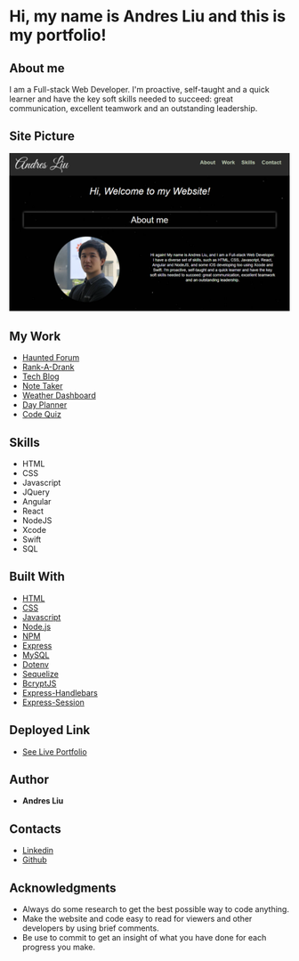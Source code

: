 # Hi, my name is Andres Liu and this is my portfolio!

## About me

I am a Full-stack Web Developer. I'm proactive, self-taught and a quick learner and have the key soft skills needed to succeed: great communication, excellent teamwork and an outstanding leadership.

## Site Picture

![Portfolio](./assets/images/site-img.PNG)

## My Work

* [Haunted Forum](https://github.com/andresliu22/haunted-forum/)
* [Rank-A-Drank](https://andresliu22.github.io/rank-a-drank/)
* [Tech Blog](https://github.com/andresliu22/tech-blog/)
* [Note Taker](https://github.com/andresliu22/note-taker/)
* [Weather Dashboard](https://andresliu22.github.io/weather-dashboard/)
* [Day Planner](https://andresliu22.github.io/day-planner/)
* [Code Quiz](https://andresliu22.github.io/code-quiz/)

## Skills

* HTML
* CSS
* Javascript
* JQuery
* Angular
* React
* NodeJS
* Xcode
* Swift
* SQL

## Built With

* [HTML](https://developer.mozilla.org/en-US/docs/Web/HTML)
* [CSS](https://developer.mozilla.org/en-US/docs/Web/CSS)
* [Javascript](https://developer.mozilla.org/en-US/docs/Web/javascript)
* [Node.js](https://nodejs.org/en/)
* [NPM](https://docs.npmjs.com/)
* [Express](https://expressjs.com/)
* [MySQL](https://www.mysql.com/)
* [Dotenv](https://www.npmjs.com/package/dotenv)
* [Sequelize](https://sequelize.org/)
* [BcryptJS](https://www.npmjs.com/package/bcryptjs)
* [Express-Handlebars](https://www.npmjs.com/package/express-handlebars)
* [Express-Session](https://www.npmjs.com/package/express-session)

## Deployed Link

* [See Live Portfolio](https://andresliu-updated-portfolio.herokuapp.com/)

## Author

* **Andres Liu** 

## Contacts

* [Linkedin](https://www.linkedin.com/in/andresliu22)
* [Github](https://github.com/andresliu22)

## Acknowledgments

* Always do some research to get the best possible way to code anything.
* Make the website and code easy to read for viewers and other developers by using brief comments.
* Be use to commit to get an insight of what you have done for each progress you make.